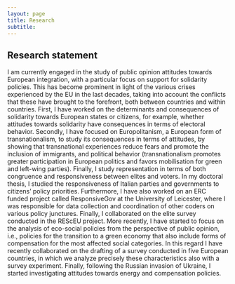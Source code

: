 ```yaml
---
layout: page
title: Research
subtitle:
---
```


## Research statement

I am currently engaged in the study of public opinion attitudes towards European integration, with a particular focus on support for solidarity policies. This has become prominent in light of the various crises experienced by the EU in the last decades, taking into account the conflicts that these have brought to the forefront, both between countries and within countries.
First, I have worked on the determinants and consequences of solidarity towards European states or citizens, for example, whether attitudes towards solidarity have consequences in terms of electoral behavior. Secondly, I have focused on Europolitanism, a European form of transnationalism, to study its consequences in terms of attitudes, by showing that transnational experiences reduce fears and promote the inclusion of immigrants, and political behavior (transnationalism promotes greater participation in European politics and favors mobilisation for green and left-wing parties).
Finally, I study representation in terms of both congruence and responsiveness between elites and voters. In my doctoral thesis, I studied the responsiveness of Italian parties and governments to citizens’ policy priorities. Furthermore, I have also worked on an ERC funded project called ResponsiveGov at the University of Leicester, where I was responsible for data collection and coordination of other coders on various policy junctures. Finally, I collaborated on the elite survey conducted in the REScEU project.
More recently, I have started to focus on the analysis of eco-social policies from the perspective of public opinion, i.e., policies for the transition to a green economy that also include forms of compensation for the most affected social categories. In this regard I have recently collaborated on the drafting of a survey conducted in five European countries, in which we analyze precisely these characteristics also with a survey experiment. Finally, following the Russian invasion of Ukraine, I started investigating attitudes towards energy and compensation policies.

